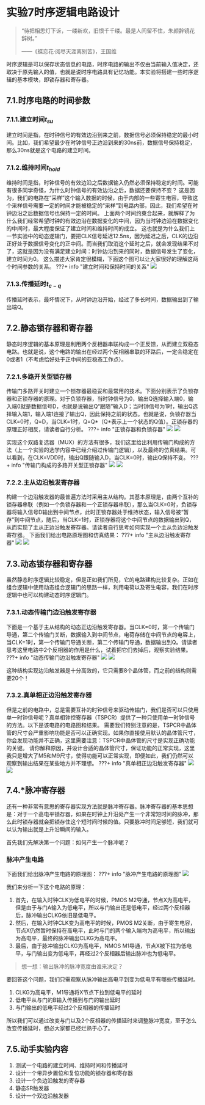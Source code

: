 # 实验7时序逻辑电路设计
> “待把相思灯下诉，一缕新欢，旧恨千千缕。最是人间留不住，朱颜辞镜花辞树。”
>
> ——《蝶恋花·阅尽天涯离别苦》，王国维

时序逻辑是可以保存状态信息的电路，时序电路的输出不仅由当前输入值决定，还取决于原先输入的值，也就是说时序电路具有记忆功能。本实验将搭建一些时序逻辑的基本模块，即锁存器和寄存器。
## 7.1.时序电路的时间参数
### 7.1.1.建立时间$t_{su}$
建立时间是指，在时钟信号的有效边沿到来之前，数据信号必须保持稳定的最小时间。比如，我们希望最少在时钟信号正边沿到来的30ns前，数据信号保持稳定，那么30ns就是这个电路的建立时间。
### 7.1.2.维持时间$t_{hold}$
维持时间是指，时钟信号的有效边沿之后数据输入仍然必须保持稳定的时间。可能有很多同学奇怪，为什么时钟信号的有效边沿之后，数据还要保持不变？
这是因为，我们的电路在“采样”这个输入数据的时候，由于内部的一些寄生电容，导致这个采样信号需要一定的时间才能被稳定的“采样”到电路内部，因此，我们希望在时钟边沿之后数据信号也保持一定的时间。
上面两个时间约束合起来，就解释了为什么我们经常希望时钟的有效边沿在数据变化的中间，因为当时钟边沿在数据变化的中间时，最大程度保证了建立时间和维持时间的成立。
这也就是为什么我们上一节实验中的动态逻辑门，要把CLK信号延迟12.5ns，因为延迟之后，CLK的边沿正好处于数据信号变化的正中间。而当我们取消这个延时之后，就会发现结果不对了，这就是因为没有满足建立时间：时钟边沿到来的同时，数据信号发生了变化，建立时间为0。
这么描述大家肯定很模糊，下面这个图可以让大家很好的理解这两个时间参数的关系。
???+ info "建立时间和保持时间的关系"
    ![](./图片/图片%201.png)
### 7.1.3.传播延时$t_{c-q}$
传播延时表示，最坏情况下，从时钟边沿开始，经过了多长时间，数据输出到了输出端Q。
## 7.2.静态锁存器和寄存器
静态时序逻辑的基本原理是利用两个反相器串联构成一个正反馈，从而建立双稳态电路。也就是说，这个电路的输出在经过两个反相器串联的环路后，一定会稳定在0或者1（不考虑恰好处于正中间的亚稳态工作点）。
### 7.2.1.多路开关型锁存器
传输门多路开关时建立一个锁存器最稳妥和最常用的技术。下面分别表示了负锁存器和正锁存器的原理。对于负锁存器，当时钟信号为0，输出Q选择输入端0，输入端0就是数据信号D，也就是说输出Q“跟随”输入D；当时钟信号为1时，输出Q选择输入端1，输入端1连接了输出Q，因此保持之前的状态。也就是说，负锁存器当CLK=0时，Q=D，当CLK=1时，Q=Q*（Q*表示上一个状态的Q值）。正锁存器的原理正好相反，请读者自行分析。
???+ info "正锁存器和负锁存器"
    ![](./图片/图片%202.png)
    ![](./图片/图片%203.png)

实现这个双路复选器（MUX）的方法有很多，我们这里给出利用传输门构成的方法（上一个实验的选学内容中已经介绍过传输门逻辑），以及最终的仿真结果。可以看到，在CLK=VDD时，输出Q跟随输入D，当CLK=0时，输出Q保持不变。
???+ info "传输门构成的多路开关型正锁存器"
    ![](./图片/图片%205.png)
    ![](./图片/图片%204.png)

### 7.2.2.主从边沿触发寄存器
构建一个边沿触发器的最普遍方法时采用主从结构。其基本原理是，由两个互补的锁存器串联（例如一个负锁存器和一个正锁存器串联），那么当CLK=0时，负锁存器将输入信号D输出到中间节点，此时正锁存器处于维持状态，输入信号被“暂存”到中间节点，随后，当CLK=1时，正锁存器将这个中间节点的数据输出到Q，从而实现了主从正边沿触发寄存器。请读者自行思考如何实现一个主从负边沿触发寄存器。
下面我们给出电路原理图和仿真结果：
???+ info "主从边沿触发寄存器"
    ![](./图片/图片%206.png)
    ![](./图片/图片%207.png)

## 7.3.动态锁存器和寄存器
虽然静态时序逻辑比较稳定，但是正如我们所见，它的电路建构比较复杂。正如在组合逻辑中使用动态组合逻辑门的思路一样，利用电荷以及寄生电容，我们在时序逻辑中也可以构建动态时序逻辑门。
### 7.3.1.动态传输门边沿触发寄存器
下面是一个基于主从结构的动态正边沿触发寄存器。当CLK=0时，第一个传输门导通，第二个传输门关断，数据输入到中间节点，电荷存储在中间节点的电容上，当CLK=1时，第一个传输门导通关断，第二个传输门导通，数据输出到Q。请读者思考这里电路中2个反相器的作用是什么，试着把它们去掉后，观察实验结果。
???+ info "动态传输门边沿触发寄存器"
    ![](./图片/图片%208.png)
    ![](./图片/图片%209.png)

这种结构实现边沿触发器是十分高效的，它只需要8个晶体管，而之前的结构则需要20个！
### 7.3.2.真单相正边沿触发寄存器
但是之前的电路中，总是需要互补的时钟信号来驱动传输门，我们是否可以只使用单一时钟信号呢？真单相钟控寄存器（TSPCR）提供了一种只使用单一时钟信号的方法。以下是该电路的电路图和结果。
需要我们特别注意的是，TSPCR中晶体管的尺寸会严重影响功能是否可以正确实现。如果你直接使用默认的晶体管尺寸，你会发现功能并不正确，这里需要注意：TSPCR中晶体管的尺寸是实现正确功能的关键。
请你解释原因，并设计合适的晶体管尺寸，保证功能的正常实现，这里我只是增大了M5和M9尺寸，使得功能可以正常实现，即便如此，我们仍然可以观察到输出结果在某些地方并不理想。
???+ info "真单相正边沿触发寄存器"
    ![](./图片/图片%2010.png)
    ![](./图片/图片%2011.png)

## 7.4.*脉冲寄存器
还有一种非常有意思的寄存器实现方法就是脉冲寄存器。脉冲寄存器的基本思想是：对于一个高电平锁存器，如果在时钟上升沿处产生一个非常短时间的脉冲，那么此时锁存器就会把锁存住这个短时间时候的值。只要脉冲时间足够短，我们就可以认为输出就是上升沿瞬间的输入。

首先我们先解决第一个问题：如何产生一个脉冲呢？
### 脉冲产生电路
下面我们给出脉冲产生电路的原理图：
???+ info "脉冲产生电路的原理图"
    ![](./图片/脉冲产生电路.jpg)

我们来分析一下这个电路的原理：
1. 首先，在输入时钟CLK为低电平的时候，PMOS M2导通，节点X为高电平，但是由于与门A输入为低电平，所以与门输出还是低电平，经过两个反相器后，脉冲输出CLKG依旧是低电平。
2. 然后，在输入时钟CLK变为高电平的时候，PMOS M2关断，由于寄生电容，节点X仍然暂时保持在高电平，此时与门的两个输入端均为高电平，所以输出为高电平，最终的脉冲输出CLKG为高电平。
3. 最后，由于脉冲输出CLKG为高电平，NMOS M1导通，节点X被下拉为低电平，与门输出变为低电平，再经过2个反相器后输出脉冲也为低电平。

> 想一想：输出脉冲的脉冲宽度由谁来决定？

要回答这个问题，我们只需观察从脉冲输出高电平到变为低电平有哪些传播延时。
1. CLKG为高电平，M1导通将X节点下拉到低电平的延时
2. 低电平从与门的B输入传播到与门的输出延时
3. 与门输出的低电平经过2个反相器的传播延时

所以我们可以通过改变与门以及2个反相器的传播延时来调整脉冲宽度，至于怎么改变传播延时，想必大家都已经烂熟于心了。

## 7.5.动手实验内容
1. 测试一个电路的建立时间、维持时间和传播延时
2. 设计一个带异步置位和复位功能的锁存器和寄存器
3. 设计一个负边沿触发的寄存器
4. 静态SR触发器
5. 设计一个双边沿触发器